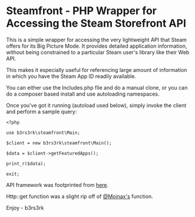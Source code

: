 # Steamfront - PHP Wrapper for Accessing the Steam Storefront API

This is a simple wrapper for accessing the very lightweight API that Steam offers for its Big Picture Mode.
It provides detailed application information, without being constrained to a particular Steam user's library like their 
Web API.

This makes it especially useful for referencing large amount of information in which you have the Steam App ID
readily available.

You can either use the Includes.php file and do a manual clone, or you can do a composer based install and use autoloading
namespaces.

Once you've got it running (autoload used below), simply invoke the client and perform a sample query:

```
<?php

use b3rs3rk\steamfront\Main;

$client = new b3rs3rk\steamfront\Main();

$data = $client->getFeaturedApps();

print_r($data);

exit;
```

API framework was footprinted from [here](https://wiki.teamfortress.com/wiki/User:RJackson/StorefrontAPI).

Http::get function was a slight rip off of
[@Moinax's](https://github.com/Moinax/TvDb/blob/master/src/Moinax/TvDb/Http/CurlClient.php#L14) function.

Enjoy - b3rs3rk
